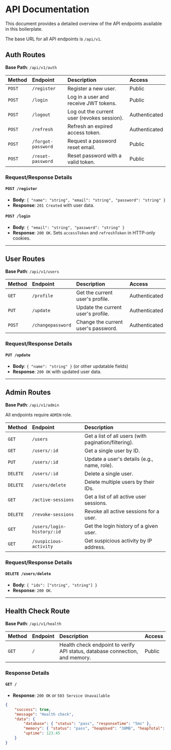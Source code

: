 # API Documentation

This document provides a detailed overview of the API endpoints available in this boilerplate.

The base URL for all API endpoints is `/api/v1`.

## Auth Routes

**Base Path**: `/api/v1/auth`

| Method | Endpoint             | Description                                  | Access       |
| :----- | :------------------- | :------------------------------------------- | :----------- |
| `POST` | `/register`          | Register a new user.                         | Public       |
| `POST` | `/login`             | Log in a user and receive JWT tokens.        | Public       |
| `POST` | `/logout`            | Log out the current user (revokes session).  | Authenticated |
| `POST` | `/refresh`           | Refresh an expired access token.             | Authenticated |
| `POST` | `/forgot-password`   | Request a password reset email.              | Public       |
| `POST` | `/reset-password`    | Reset password with a valid token.           | Public       |

### Request/Response Details

#### `POST /register`
- **Body**: `{ "name": "string", "email": "string", "password": "string" }`
- **Response**: `201 Created` with user data.

#### `POST /login`
- **Body**: `{ "email": "string", "password": "string" }`
- **Response**: `200 OK`. Sets `accessToken` and `refreshToken` in HTTP-only cookies.

---

## User Routes

**Base Path**: `/api/v1/users`

| Method | Endpoint          | Description                           | Access        |
| :----- | :---------------- | :------------------------------------ | :------------ |
| `GET`  | `/profile`        | Get the current user's profile.       | Authenticated |
| `PUT`  | `/update`         | Update the current user's profile.    | Authenticated |
| `POST` | `/changepassword` | Change the current user's password.   | Authenticated |

### Request/Response Details

#### `PUT /update`
- **Body**: `{ "name": "string" }` (or other updatable fields)
- **Response**: `200 OK` with updated user data.

---

## Admin Routes

**Base Path**: `/api/v1/admin`

All endpoints require `ADMIN` role.

| Method   | Endpoint                   | Description                                          |
| :------- | :------------------------- | :--------------------------------------------------- |
| `GET`    | `/users`                   | Get a list of all users (with pagination/filtering). |
| `GET`    | `/users/:id`               | Get a single user by ID.                             |
| `PUT`    | `/users/:id`               | Update a user's details (e.g., name, role).          |
| `DELETE` | `/users/:id`               | Delete a single user.                                |
| `DELETE` | `/users/delete`            | Delete multiple users by their IDs.                  |
| `GET`    | `/active-sessions`         | Get a list of all active user sessions.              |
| `DELETE` | `/revoke-sessions`         | Revoke all active sessions for a user.               |
| `GET`    | `/users/login-history/:id` | Get the login history of a given user.               |
| `GET`    | `/suspicious-activity`     | Get suspicious activity by IP address.               |

### Request/Response Details

#### `DELETE /users/delete`
- **Body**: `{ "ids": ["string", "string"] }`
- **Response**: `200 OK`.

---

## Health Check Route

**Base Path**: `/api/v1/health`

| Method | Endpoint | Description                                                              | Access |
| :----- | :------- | :----------------------------------------------------------------------- | :----- |
| `GET`  | `/`      | Health check endpoint to verify API status, database connection, and memory. | Public |

### Response Details

#### `GET /`
- **Response**: `200 OK` or `503 Service Unavailable`

```json
{
    "success": true,
    "message": "Health check",
    "data": {
        "database": { "status": "pass", "responseTime": "5ms" },
        "memory": { "status": "pass", "heapUsed": "30MB", "heapTotal": "150MB" },
        "uptime": 123.45
    }
}
```

